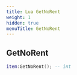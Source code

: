```yaml
---
title: Lua GetNoRent
weight: 1
hidden: true
menuTitle: GetNoRent
---
```

## GetNoRent
```lua
item:GetNoRent(); -- int
```